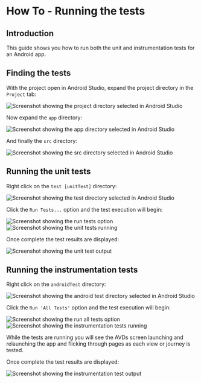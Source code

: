 # How To - Running the tests

## Introduction

This guide shows you how to run both the unit and instrumentation tests for an Android app.

## Finding the tests

With the project open in Android Studio, expand the project directory in the `Project` tab:

<div style="width: 100%; max-width: 800px; margin-left: auto; margin-right: auto;">

![Screenshot showing the project directory selected in Android Studio](assets/running-the-tests/runningTheTests_openProject.png)

</div>

Now expand the `app` directory:

<div style="width: 100%; max-width: 800px; margin-left: auto; margin-right: auto;">

![Screenshot showing the app directory selected in Android Studio](assets/running-the-tests/runningTheTests_openApp.png)

</div>

And finally the `src` directory:

<div style="width: 100%; max-width: 800px; margin-left: auto; margin-right: auto;">

![Screenshot showing the src directory selected in Android Studio](assets/running-the-tests/runningTheTests_openSrc.png)

</div>

## Running the unit tests

Right click on the `test [unitTest]` directory:

<div style="width: 100%; max-width: 800px; margin-left: auto; margin-right: auto;">

![Screenshot showing the test directory selected in Android Studio](assets/running-the-tests/runningTheTests_rightClickOnTest.png)

</div>

Click the `Run Tests...` option and the test execution will begin:

<div style="width: 100%; max-width: 800px; margin-left: auto; margin-right: auto;">

![Screenshot showing the run tests option](assets/running-the-tests/runningTheTests_runTests.png)
![Screenshot showing the unit tests running](assets/running-the-tests/runningTheTests_runTests-start.png)

</div>

Once complete the test results are displayed:

<div style="width: 100%; max-width: 800px; margin-left: auto; margin-right: auto;">

![Screenshot showing the unit test output](assets/running-the-tests/runningTheTests_runTests-finished.png)

</div>

## Running the instrumentation tests

Right click on the `androidTest` directory:

<div style="width: 100%; max-width: 800px; margin-left: auto; margin-right: auto;">

![Screenshot showing the android test directory selected in Android Studio](assets/running-the-tests/runningTheTests_rightClickOnAndroidTest.png)

</div>

Click the `Run 'All Tests'` option and the test execution will begin:

<div style="width: 100%; max-width: 800px; margin-left: auto; margin-right: auto;">

![Screenshot showing the run all tests option](assets/running-the-tests/runningTheTests_runAndroidTests.png)
![Screenshot showing the instrumentation tests running](assets/running-the-tests/runningTheTests_runAndroidTests-start.png)

</div>

While the tests are running you will see the AVDs screen launching and relaunching the app and flicking through pages as each view or journey is tested.

Once complete the test results are displayed:

<div style="width: 100%; max-width: 800px; margin-left: auto; margin-right: auto;">

![Screenshot showing the instrumentation test output](assets/running-the-tests/runningTheTests_runAndroidTests-finished.png)

</div>
